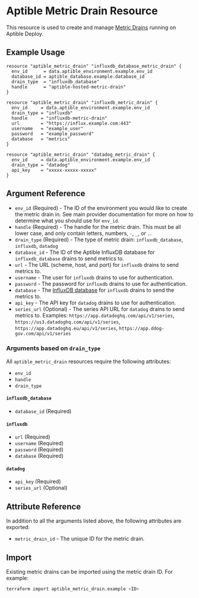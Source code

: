 # Aptible Metric Drain Resource

This resource is used to create and manage
[Metric Drains](https://deploy-docs.aptible.com/docs/metric-drains)
running on Aptible Deploy.

## Example Usage

```hcl
resource "aptible_metric_drain" "influxdb_database_metric_drain" {
  env_id      = data.aptible_environment.example.env_id
  database_id = aptible_database.example.database_id
  drain_type  = "influxdb_database"
  handle      = "aptible-hosted-metric-drain"
}
```

```hcl
resource "aptible_metric_drain" "influxdb_metric_drain" {
  env_id     = data.aptible_environment.example.env_id
  drain_type = "influxdb"
  handle     = "influxdb-metric-drain"
  url        = "https://influx.example.com:443"
  username   = "example_user"
  password   = "example_password"
  database   = "metrics"
}
```

```hcl
resource "aptible_metric_drain" "datadog_metric_drain" {
  env_id     = data.aptible_environment.example.env_id
  drain_type = "datadog"
  api_key    = "xxxxx-xxxxx-xxxxx"
}
```

## Argument Reference

- `env_id` (Required) - The ID of the environment you would like to create the
  metric drain in. See main provider documentation for more on how to determine
  what you should use for `env_id`.
- `handle` (Required) - The handle for the metric drain. This must be all lower
  case, and only contain letters, numbers, `-`, `_`, or `.`.
- `drain_type` (Required) - The type of metric drain: `influxdb_database`,
  `influxdb`, `datadog`
- `database_id` - The ID of the Aptible InfluxDB database for
  `influxdb_database` drains to send metrics to.
- `url` - The URL (scheme, host, and port) for `influxdb` drains to send metrics
  to.
- `username` - The user for `influxdb` drains to use for authentication.
- `password` - The password for `influxdb` drains to use for authentication.
- `database` - The 
  [InfluxDB database](https://docs.influxdata.com/influxdb/v1.8/concepts/glossary/#database)
  for `influxdb` drains to send the metrics to.
- `api_key` - The API key for `datadog` drains to use for authentication.
- `series_url` (Optional) - The series API URL for `datadog` drains to send
  metrics to. Examples: `https://app.datadoghq.com/api/v1/series`,
  `https://us3.datadoghq.com/api/v1/series`,
  `https://app.datadoghq.eu/api/v1/series`,
  `https://app.ddog-gov.com/api/v1/series`

### Arguments based on `drain_type`

All `aptible_metric_drain` resources require the following attributes:

- `env_id`
- `handle`
- `drain_type`

#### `influxdb_database`

- `database_id` (Required)

#### `influxdb`

- `url` (Required)
- `username` (Required)
- `password` (Required)
- `database` (Required)

#### `datadog`

- `api_key` (Required)
- `series_url` (Optional)

## Attribute Reference

In addition to all the arguments listed above, the following attributes are 
exported:

- `metric_drain_id` - The unique ID for the metric drain.

## Import

Existing metric drains can be imported using the metric drain ID. For example:

```bash
terraform import aptible_metric_drain.example <ID>
```
